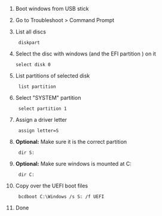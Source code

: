 1. Boot windows from USB stick

1. Go to Troubleshoot > Command Prompt

1. List all discs

        diskpart

1.  Select the disc with windows (and the EFI partition ) on it

        select disk 0

1. List partitions of selected disk

        list partition

1. Select "SYSTEM" partition

        select partition 1

1. Assign a driver letter

        assign letter=S

1. **Optional:** Make sure it is the correct partition

        dir S:

1. **Optional:** Make sure windows is mounted at C:

        dir C:

1. Copy over the UEFI boot files

        bcdboot C:\Windows /s S: /f UEFI

1. Done
